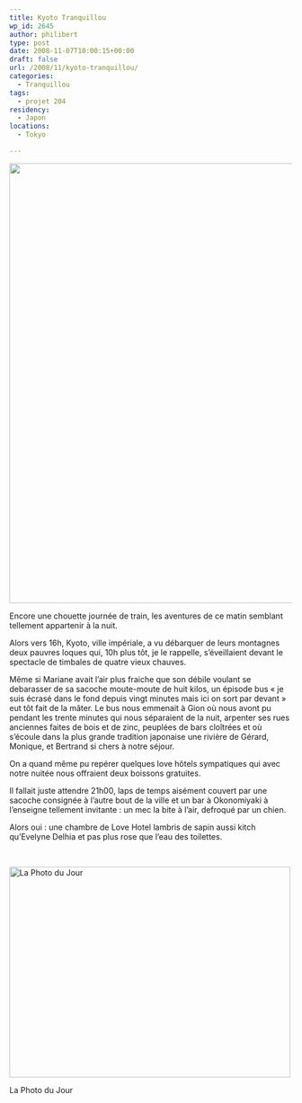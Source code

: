 ```yaml
---
title: Kyoto Tranquillou
wp_id: 2645
author: philibert
type: post
date: 2008-11-07T10:00:15+00:00
draft: false
url: /2008/11/kyoto-tranquillou/
categories:
  - Tranquillou
tags:
  - projet 204
residency:
  - Japon
locations:
  - Tokyo

---
```

<p style="text-align: center;">
  <a href="http://img61.imageshack.us/img61/6877/img0253do9.jpg"><img class="aligncenter" src="http://img61.imageshack.us/img61/6877/img0253do9.jpg" alt="" width="587" height="783" /></a>
</p>

Encore une chouette journée de train, les aventures de ce matin semblant tellement appartenir à la nuit.
  
Alors vers 16h, Kyoto, ville impériale, a vu débarquer de leurs montagnes deux pauvres loques qui, 10h plus tôt, je le rappelle, s&rsquo;éveillaient devant le spectacle de timbales de quatre vieux chauves.

Même si Mariane avait l&rsquo;air plus fraiche que son débile voulant se debarasser de sa sacoche moute-moute de huit kilos, un épisode bus « je suis écrasé dans le fond depuis vingt minutes mais ici on sort par devant » eut tôt fait de la mâter. Le bus nous emmenait à Gion où nous avont pu pendant les trente minutes qui nous séparaient de la nuit, arpenter ses rues anciennes faites de bois et de zinc, peuplées de bars cloîtrées et où s&rsquo;écoule dans la plus grande tradition japonaise une rivière de Gérard, Monique, et Bertrand si chers à notre séjour.

On a quand même pu repérer quelques love hôtels sympatiques qui avec notre nuitée nous offraient deux boissons gratuites.

Il fallait juste attendre 21h00, laps de temps aisément couvert par une sacoche consignée à l&rsquo;autre bout de la ville et un bar à Okonomiyaki à l&rsquo;enseigne tellement invitante : un mec la bite à l&rsquo;air, defroqué par un chien.

Alors oui : une chambre de Love Hotel lambris de sapin aussi kitch qu&rsquo;Evelyne Delhia et pas plus rose que l&rsquo;eau des toilettes.

 

<div id="attachment_543" class="wp-caption aligncenter" style="max-width: 500px">
  <a href="{{< aws >}}/uploads/img_4808.jpg"><img class="size-full wp-image-543 " title="img_4808" src="{{< aws >}}/uploads/img_4808.jpg" alt="La Photo du Jour" width="500" height="375" /></a>
  
  <p class="wp-caption-text">
    La Photo du Jour
  </p>
</div>